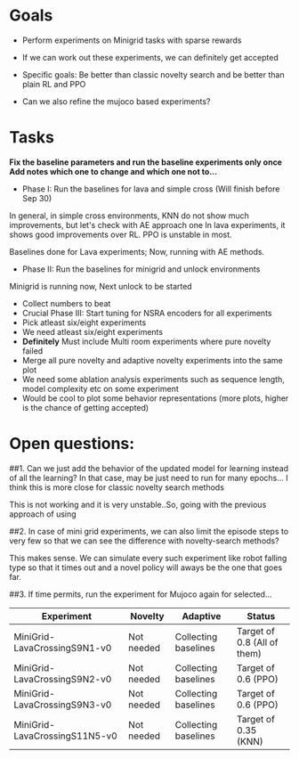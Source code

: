 
# Goals
- Perform experiments on Minigrid tasks with sparse rewards
- If we can work out these experiments, we can definitely get accepted
- Specific goals: Be better than classic novelty search and be better than plain RL and PPO

- Can we also refine the mujoco based experiments?

# Tasks

**Fix the baseline parameters and run the baseline experiments only once**
**Add notes which one to change and which one not to...** 

- Phase I: Run the baselines for lava and simple cross (Will finish before Sep 30) 

In general, in simple cross environments, KNN do not show much improvements, but let's check with AE approach one
In lava experiments, it shows good improvements over RL. PPO is unstable in most.

Baselines done for Lava experiments; Now, running with AE methods.

- Phase II: Run the baselines for minigrid and unlock environments

Minigrid is running now, Next unlock to be started

- Collect numbers to beat
- Crucial Phase III: Start tuning for NSRA encoders for all experiments
- Pick atleast six/eight experiments
- We need atleast six/eight experiments
- **Definitely** Must include Multi room experiments where pure novelty failed
- Merge all pure novelty and adaptive novelty experiments into the same plot
- We need some ablation analysis experiments such as sequence length, model complexity etc on some experiment
- Would be cool to plot some behavior representations (more plots, higher is the chance of getting accepted)

# Open questions:

##1. Can we just add the behavior of the updated model for learning instead of all the learning? 
In that case, may be just need to run for many epochs...
I think this is more close for classic novelty search methods

This is not working and it is very unstable..So, going with the previous approach of using

##2. In case of mini grid experiments, we can also limit the episode steps to very few so that we can see the difference with novelty-search methods?

This makes sense. We can simulate every such experiment like robot falling type so that it times out and a novel policy will aways be the one that goes far.

##3. If time permits, run the experiment for Mujoco again for selected...

|Experiment| Novelty  | Adaptive  | Status |
|---|---|---|---|
|  MiniGrid-LavaCrossingS9N1-v0    | Not needed  | Collecting baselines  |  Target of 0.8 (All of them)  |
|  MiniGrid-LavaCrossingS9N2-v0    | Not needed  | Collecting baselines  |  Target of  0.6 (PPO)|
|  MiniGrid-LavaCrossingS9N3-v0    | Not needed  | Collecting baselines  |  Target of 0.6 (PPO)  |
|  MiniGrid-LavaCrossingS11N5-v0   | Not needed  | Collecting baselines  |  Target of  0.35 (KNN)|

